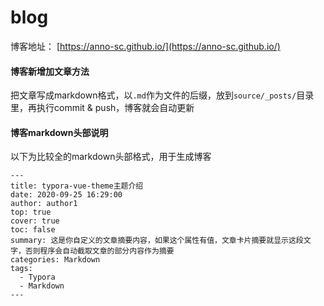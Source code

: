 # blog
博客地址： [https://anno-sc.github.io/](https://anno-sc.github.io/)
#### 博客新增加文章方法
把文章写成markdown格式，以`.md`作为文件的后缀，放到`source/_posts/`目录里，再执行commit & push，博客就会自动更新


#### 博客markdown头部说明
以下为比较全的markdown头部格式，用于生成博客

```
---
title: typora-vue-theme主题介绍
date: 2020-09-25 16:29:00
author: author1
top: true
cover: true
toc: false
summary: 这是你自定义的文章摘要内容，如果这个属性有值，文章卡片摘要就显示这段文字，否则程序会自动截取文章的部分内容作为摘要
categories: Markdown
tags:
  - Typora
  - Markdown
---
```
